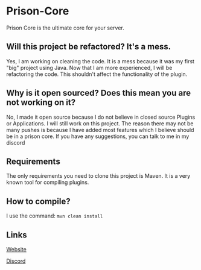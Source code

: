 # Prison-Core

Prison Core is the ultimate core for your server.

## Will this project be refactored? It's a mess.
Yes, I am working on cleaning the code. It is a mess because it was my first "big" project using Java.
Now that I am more experienced, I will be refactoring the code. This shouldn't affect the functionality of the plugin.

## Why is it open sourced? Does this mean you are not working on it?
No, I made it open source because I do not believe in closed source Plugins or Applications. I will still work on this project. The reason there may not be many pushes is because I have added most features which I believe should be in a prison core. If you have any suggestions, you can talk to me in my discord

## Requirements
The only requirements you need to clone this project is Maven. It is a very known tool for compiling plugins.

## How to compile?
I use the command: `mvn clean install`

## Links
[Website](https://www.prisoncore.dev/)

[Discord](https://www.prisoncore.dev/discord)


